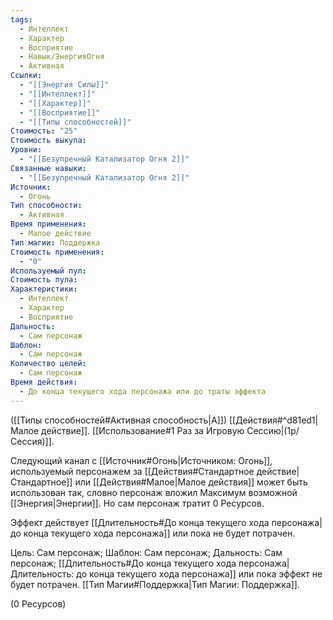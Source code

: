 ```yaml
---
tags:
  - Интеллект
  - Характер
  - Восприятие
  - Навык/ЭнергияОгня
  - Активная
Ссылки:
  - "[[Энергия Силы]]"
  - "[[Интеллект]]"
  - "[[Характер]]"
  - "[[Восприятие]]"
  - "[[Типы способностей]]"
Стоимость: "25"
Стоимость выкупа: 
Уровни:
  - "[[Безупречный Катализатор Огня 2]]"
Связанные навыки:
  - "[[Безупречный Катализатор Огня 2]]"
Источник:
  - Огонь
Тип способности:
  - Активная
Время применения:
  - Малое действие
Тип магии: Поддержка
Стоимость применения:
  - "0"
Используемый пул: 
Стоимость пула: 
Характеристики:
  - Интеллект
  - Характер
  - Восприятие
Дальность:
  - Сам персонаж
Шаблон:
  - Сам персонаж
Количество целей:
  - Сам персонаж
Время действия:
  - До конца текущего хода персонажа или до траты эффекта
---
```

([[Типы способностей#Активная способность|А]]) [[Действия#^d81ed1|Малое действие]]. [[Использование#1 Раз за Игровую Сессию|(1р/Сессия)]]. 

Следующий канал с [[Источник#Огонь|Источником: Огонь]], используемый персонажем за [[Действия#Стандартное действие|Стандартное]] или [[Действия#Малое|Малое действия]] может быть использован так, словно персонаж вложил Максимум возможной [[Энергия|Энергии]]. Но сам персонаж тратит 0 Ресурсов.   

Эффект действует [[Длительность#До конца текущего хода персонажа| до конца текущего хода персонажа]] или пока не будет потрачен. 

Цель: Сам персонаж; Шаблон: Сам персонаж; Дальность: Сам персонаж; [[Длительность#До конца текущего хода персонажа|Длительность: до конца текущего хода персонажа]] или пока эффект не будет потрачен. [[Тип Магии#Поддержка|Тип Магии: Поддержка]].

(0 Ресурсов)
